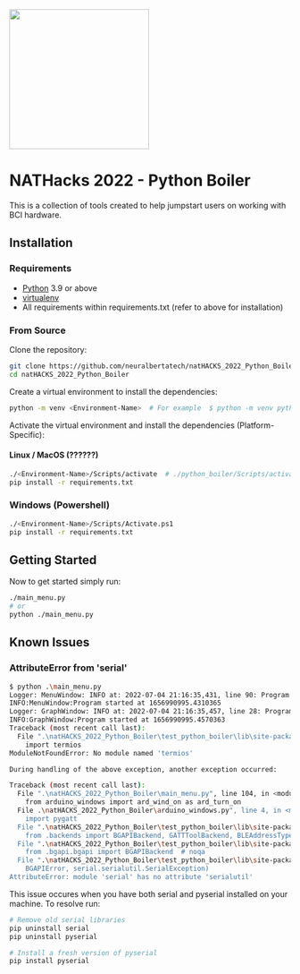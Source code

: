 <img src="https://neuralberta.tech/images/event/natHACKs/nathanGlow.png" height="250">

# NATHacks 2022 - Python Boiler

This is a collection of tools created to help jumpstart users on working with BCI hardware.


## Installation

### Requirements

- [Python](https://www.python.org/downloads/) 3.9 or above
- [virtualenv](https://docs.python.org/3/library/venv.html)
- All requirements within requirements.txt (refer to above for installation)


### From Source

Clone the repository:
```sh
git clone https://github.com/neuralbertatech/natHACKS_2022_Python_Boiler
cd natHACKS_2022_Python_Boiler
```

Create a virtual environment to install the dependencies:
```sh
python -m venv <Environment-Name>  # For example  $ python -m venv python_boiler
```

Activate the virtual environment and install the dependencies (Platform-Specific):
#### Linux / MacOS (??????)
```sh
./<Environment-Name>/Scripts/activate  # ./python_boiler/Scripts/activate
pip install -r requirements.txt
```

### Windows (Powershell)
```sh
./<Environment-Name>/Scripts/Activate.ps1
pip install -r requirements.txt
```

## Getting Started

Now to get started simply run:
```sh
./main_menu.py
# or
python ./main_menu.py
```

## Known Issues

### AttributeError from 'serial'
```sh
$ python .\main_menu.py
Logger: MenuWindow: INFO at: 2022-07-04 21:16:35,431, line 90: Program started at 1656990995.4310365
INFO:MenuWindow:Program started at 1656990995.4310365
Logger: GraphWindow: INFO at: 2022-07-04 21:16:35,457, line 28: Program started at 1656990995.4570363
INFO:GraphWindow:Program started at 1656990995.4570363
Traceback (most recent call last):
  File ".\natHACKS_2022_Python_Boiler\test_python_boiler\lib\site-packages\pygatt\backends\bgapi\bgapi.py", line 32, in <module>
    import termios
ModuleNotFoundError: No module named 'termios'

During handling of the above exception, another exception occurred:

Traceback (most recent call last):
  File ".\natHACKS_2022_Python_Boiler\main_menu.py", line 104, in <module>
    from arduino_windows import ard_wind_on as ard_turn_on
  File .\natHACKS_2022_Python_Boiler\arduino_windows.py", line 4, in <module>
    import pygatt
  File ".\natHACKS_2022_Python_Boiler\test_python_boiler\lib\site-packages\pygatt\__init__.py", line 14, in <module>
    from .backends import BGAPIBackend, GATTToolBackend, BLEAddressType  # noqa
  File ".\natHACKS_2022_Python_Boiler\test_python_boiler\lib\site-packages\pygatt\backends\__init__.py", line 2, in <module>
    from .bgapi.bgapi import BGAPIBackend  # noqa
  File ".\natHACKS_2022_Python_Boiler\test_python_boiler\lib\site-packages\pygatt\backends\bgapi\bgapi.py", line 36, in <module>
    BGAPIError, serial.serialutil.SerialException)
AttributeError: module 'serial' has no attribute 'serialutil'
```

This issue occures when you have both serial and pyserial installed on your machine. To resolve run:
```sh
# Remove old serial libraries
pip uninstall serial
pip uninstall pyserial

# Install a fresh version of pyserial
pip install pyserial
```
